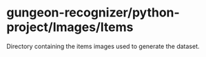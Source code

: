 # gungeon-recognizer/python-project/Images/Items

Directory containing the items images used to generate the dataset.